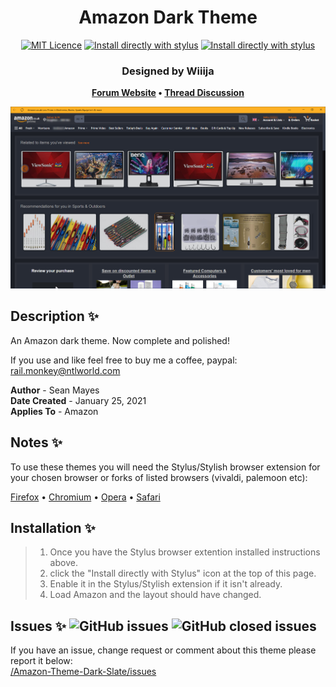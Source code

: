 <h1 align="center">
	Amazon Dark Theme
</h1>

<p align="center">
	<a href="https://github.com/el-profesor926/Amazon-Theme-Dark-Slate/">
		<img alt="MIT Licence" src="https://img.shields.io/badge/License-MIT-blue.svg"></a>
	<a href="https://github.com/el-profesor926/Amazon-Theme-Dark-Slate/">
		<img alt="Install directly with stylus" src="https://img.shields.io/badge/Maintained%3F-yes-green.svg"></a>
	<a href="https://github.com/el-profesor926/Amazon-Theme-Dark-Slate/raw/main/Amazon-Theme-Dark.user.css" target="_blank">
		<img alt="Install directly with stylus" src="https://img.shields.io/badge/Install%20directly%20with-Stylus-00adad.svg"></a>
</p>

<h3 align="center">
	 Designed by Wiiija
</h3>

<p align="center">
	<strong>
		<a href="https://www.overclockers.co.uk/forums/">Forum Website</a>
		•
		<a href="https://www.overclockers.co.uk/forums/threads/the-ocuk-new-stylish-themes-thread-2017.18769736/">Thread Discussion</a>
	</strong>
</p>

<p align="center">
	<img src="Screenshot1.png" alt="Screenshot of the theme">
</p>

## Description :sparkles:
An Amazon dark theme. Now complete and polished!

If you use and like feel free to buy me a coffee, paypal: rail.monkey@ntlworld.com

<b>Author</b> - Sean Mayes<br />
<b>Date Created</b> - January 25, 2021<br/>
<b>Applies To</b> - Amazon

## Notes :sparkles:
To use these themes you will need the Stylus/Stylish browser extension for your chosen browser or forks of listed browsers (vivaldi, palemoon etc):

<a href="https://addons.mozilla.org/en-GB/firefox/addon/styl-us/">Firefox</a>
•
<a href="https://chrome.google.com/webstore/detail/stylus/clngdbkpkpeebahjckkjfobafhncgmne?hl=en">Chromium</a>
•
<a href="https://addons.opera.com/en-gb/extensions/details/stylus/">Opera</a>
•
<a href="http://sobolev.us/stylish/">Safari</a>

## Installation :sparkles:
> 01. Once you have the Stylus browser extention installed instructions above. <br />
> 02. click the "Install directly with Stylus" icon at the top of this page. <br />
> 03. Enable it in the Stylus/Stylish extension if it isn't already. <br />
> 04. Load Amazon and the layout should have changed.

## Issues :sparkles: ![GitHub issues](https://img.shields.io/github/issues/el-profesor926/Amazon-Theme-Dark-Slate?color=green&style=plastic) ![GitHub closed issues](https://img.shields.io/github/issues-closed/el-profesor926/Amazon-Theme-Dark-Slate?color=orange&style=plastic)
If you have an issue, change request or comment about this theme please report it below:<br/>
<a href="https://github.com/el-profesor926/Amazon-Theme-Dark-Slate/issues">/Amazon-Theme-Dark-Slate/issues</a>
